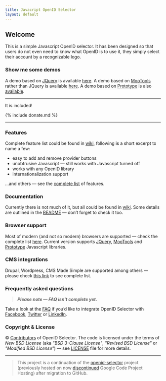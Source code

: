```yaml
---
title: Javacript OpenID Selector
layout: default
---
```


## Welcome

This is a simple Javascript OpenID selector. It has been designed so
that users do not even need to know what OpenID is to use it, they
simply select their account by a recognizable logo.

### Show me some demos

A demo based on [JQuery](http://jquery.com/) is available [here](demos/demo.html). A demo based on [MooTools](http://mootools.net/) rather than JQuery is available [here](demos/demo-mootools.html). A demo based on [Prototype](http://prototypejs.org/) is also [available](demos/demo-prototype.html).

---

It is included!

{% include donate.md %}

---

### Features

Complete feature list could be found in [wiki](//github.com/openid-selector/openid-selector/wiki#features-include), following is a short excerpt to name a few:

* easy to add and remove provider buttons
* unobtrusive Javascript — still works with Javascript turned off
* works with any OpenID library
* internationalization support

...and others — see the [complete list](//github.com/openid-selector/openid-selector/wiki#features-include) of features.

### Documentation

Currently there is not much of it, but all could be found in [wiki](//github.com/openid-selector/openid-selector/wiki). Some details are outlined in the [README](//github.com/openid-selector/openid-selector/blob/master/README.txt) — don’t forget to check it too.

### Browser support

Most of modern (and not so modern) browsers are supported — check the complete list [here](//github.com/openid-selector/openid-selector/wiki#tested-and-working-with). Current version supports [JQuery](http://www.jquery.com/), [MooTools](http://mootools.net/) and [Prototype](http://www.prototypejs.org/) Javascript libraries.

### CMS integrations

Drupal, Wordpress, CMS Made Simple are supported among others — please check [this link](//github.com/openid-selector/openid-selector/wiki#cms-integrations) to see complete list.

### Frequently asked questions

> _**Please note — FAQ isn't complete yet.**_<br />

Take a look at the [FAQ](//github.com/openid-selector/openid-selector/wiki/3.-FAQ) if you’d like to integrate OpenID Selector with [Facebook](https://www.facebook.com/), [Twitter](https://twitter.com/) or [LinkedIn](https://www.linkedin.com/).


### Copyright & License

&copy; [Contributors](//github.com/openid-selector/openid-selector/graphs/contributors) of OpenID Selector. The code is licensed under the terms of _New BSD License_ (aka _"BSD 3-Clause License"_, _"Revised BSD License"_ or _"Modified BSD License"_) — see [LICENSE](//github.com/openid-selector/openid-selector/blob/master/LICENSE) file for more details.

---

> This project is a continuation of the [openid-selector](http://code.google.com/p/openid-selector/) project (previously hosted on now [discontinued](https://opensource.googleblog.com/2015/03/farewell-to-google-code.html) Google Code Project Hosting) after migration to GitHub.
